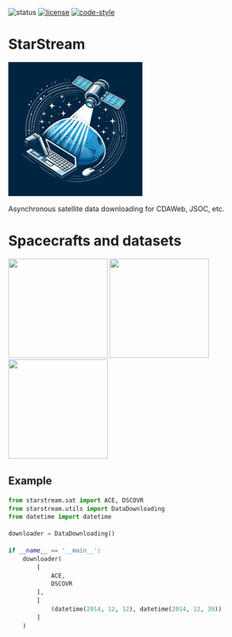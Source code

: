 ![status](https://img.shields.io/badge/status-beta-red.svg)
[![license](https://img.shields.io/badge/License-MIT-yellow.svg)](https://opensource.org/licenses/MIT)
[![code-style](https://img.shields.io/badge/code%20style-black-000000.svg)](https://github.com/psf/black)

# StarStream

![image](https://raw.githubusercontent.com/Jorgedavyd/SatFetch/main/docs/source/logo.png)

Asynchronous satellite data downloading for CDAWeb, JSOC, etc.

# Spacecrafts and datasets
<img src="https://upload.wikimedia.org/wikipedia/commons/9/9b/ACE_mission_logo.png" height=200 width=200>
<img src="https://www.nesdis.noaa.gov/s3/styles/webp/s3/migrated/DSCOVR-Logo_NOAA_NASA_USAF.png.webp?itok=EGpby_uX" height=200 width=200>
<img src="https://wdc.kugi.kyoto-u.ac.jp/figs/logoh.gif" height=200 width=200>


## Example
```python 
from starstream.sat import ACE, DSCOVR
from starstream.utils import DataDownloading
from datetime import datetime

downloader = DataDownloading()

if __name__ == '__main__':
    downloader(
        [
            ACE,
            DSCOVR
        ],
        [
            (datetime(2014, 12, 12), datetime(2014, 12, 30))
        ]
    )

```
